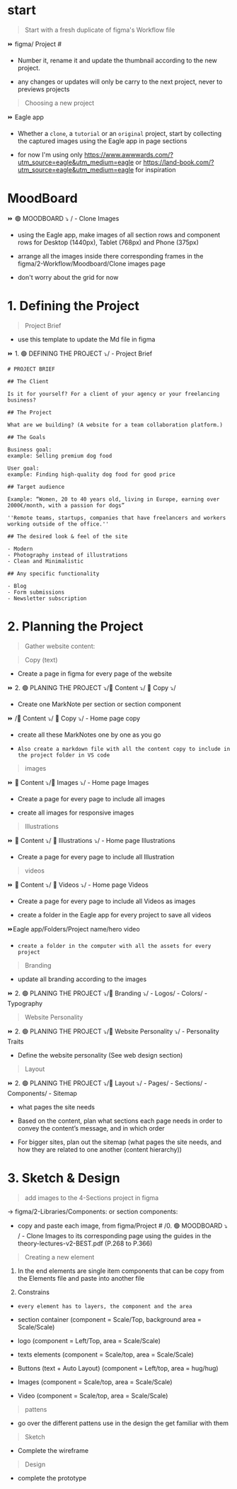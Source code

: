 # start

> Start with a fresh duplicate of figma's Workflow file

⏩ figma/ Project #

- Number it, rename it and update the thumbnail according to the new project.

- any changes or updates will only be carry to the next project, never to previews projects

> Choosing a new project

⏩ Eagle app

- Whether a `clone`, a `tutorial` or an `original` project, start by collecting the captured images using the Eagle app in page sections

- for now I'm using only https://www.awwwards.com/?utm_source=eagle&utm_medium=eagle or https://land-book.com/?utm_source=eagle&utm_medium=eagle for inspiration

# MoodBoard

⏩ 🟢 MOODBOARD ⤵ / - Clone Images

- using the Eagle app, make images of all section rows and component rows for Desktop (1440px), Tablet (768px) and Phone (375px)

- arrange all the images inside there corresponding frames in the figma/2-Workflow/Moodboard/Clone images page

- don't worry about the grid for now

# 1. Defining the Project

> Project Brief

- use this template to update the Md file in figma

⏩ 1. 🟢 DEFINING THE PROJECT ⤵/ - Project Brief

```Project Brief.md
# PROJECT BRIEF

## The Client

Is it for yourself? For a client of your agency or your freelancing business?

## The Project

What are we building? (A website for a team collaboration platform.)

## The Goals

Business goal:
example: Selling premium dog food

User goal:
example: Finding high-quality dog food for good price

## Target audience

Example: “Women, 20 to 40 years old, living in Europe, earning over 2000€/month, with a passion for dogs”

''Remote teams, startups, companies that have freelancers and workers working outside of the office.''

## The desired look & feel of the site

- Modern
- Photography instead of illustrations
- Clean and Minimalistic

## Any specific functionality

- Blog
- Form submissions
- Newsletter subscription
```

# 2. Planning the Project

> Gather website content:

> Copy (text)

- Create a page in figma for every page of the website

⏩ 2. 🟢 PLANING THE PROJECT ⤵/📂 Content ⤵/ 📂 Copy ⤵/

- Create one MarkNote per section or section component

⏩ /📂 Content ⤵/ 📂 Copy ⤵/ - Home page copy

- create all these MarkNotes one by one as you go

- `Also create a markdown file with all the content copy to include in the project folder in VS code`

> images

⏩ 📂 Content ⤵/📂 Images ⤵/ - Home page Images

- Create a page for every page to include all images

- create all images for responsive images

> Illustrations

⏩ 📂 Content ⤵/ 📂 Illustrations ⤵/ - Home page Illustrations

- Create a page for every page to include all Illustration

> videos

⏩ 📂 Content ⤵/ 📂 Videos ⤵/ - Home page Videos

- Create a page for every page to include all Videos as images

- create a folder in the Eagle app for every project to save all videos

⏩Eagle app/Folders/Project name/hero video

- `create a folder in the computer with all the assets for every project`

> Branding

- update all branding according to the images

⏩ 2. 🟢 PLANING THE PROJECT ⤵/📂 Branding ⤵/ - Logos/ - Colors/ - Typography

> Website Personality

⏩ 2. 🟢 PLANING THE PROJECT ⤵/📂 Website Personality ⤵/ - Personality Traits

- Define the website personality (See web design section)

> Layout

⏩ 2. 🟢 PLANING THE PROJECT ⤵/📂 Layout ⤵/ - Pages/ - Sections/ - Components/ - Sitemap

- what pages the site needs

- Based on the content, plan what sections each page needs in order to convey the content’s message, and in which order

- For bigger sites, plan out the sitemap (what pages the site needs, and how they are related to one another (content hierarchy))

# 3. Sketch & Design

> add images to the 4-Sections project in figma

-> figma/2-Libraries/Components: or section components:

- copy and paste each image, from figma/Project # /0. 🟢 MOODBOARD ⤵ / - Clone Images to its corresponding page using the guides in the theory-lectures-v2-BEST.pdf (P.268 to P.366)

> Creating a new element

1. In the end elements are single item components that can be copy from the Elements file and paste into another file

2. Constrains

- `every element has to layers, the component and the area`

- section container (component = Scale/Top, background area = Scale/Scale)

- logo (component = Left/Top, area = Scale/Scale)

- texts elements (component = Scale/top, area = Scale/Scale)

- Buttons (text + Auto Layout) (component = Left/top, area = hug/hug)

- Images (component = Scale/top, area = Scale/Scale)

- Video (component = Scale/top, area = Scale/Scale)

> pattens

- go over the different pattens use in the design the get familiar with them

> Sketch

- Complete the wireframe

> Design

- complete the prototype
